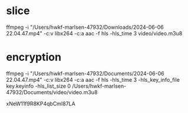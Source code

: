 # slice

ffmpeg -i "/Users/hwkf-marlsen-47932/Downloads/2024-06-06 22.04.47.mp4" -c:v libx264 -c:a aac -f hls -hls_time 3 video/video.m3u8

# encryption

ffmpeg -i "/Users/hwkf-marlsen-47932/Documents/2024-06-06 22.04.47.mp4" -c:v libx264 -c:a aac -f hls -hls_time 3  -hls_key_info_file key.keyinfo -hls_list_size 0 /Users/hwkf-marlsen-47932/Documents/video/video.m3u8


xNeW11f9R8KP4qbCmI87LA